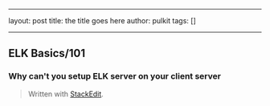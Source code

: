 
---

layout: post
title: the title goes here
author: pulkit
tags: []

---
## ELK Basics/101

### Why can't you setup ELK server on your client server



> Written with [StackEdit](https://stackedit.io/).
<!--stackedit_data:
eyJoaXN0b3J5IjpbODM0ODUxNjMxXX0=
-->